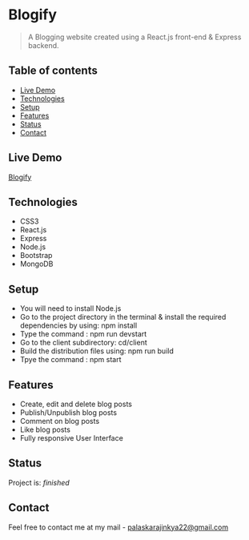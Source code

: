 # Blogify

> A Blogging website created using a React.js front-end & Express backend.

## Table of contents

- [Live Demo](#live-demo)
- [Technologies](#technologies)
- [Setup](#setup)
- [Features](#features)
- [Status](#status)
- [Contact](#contact)

## Live Demo

[Blogify](https://blogify-mern.herokuapp.com/)

## Technologies

- CSS3
- React.js
- Express
- Node.js
- Bootstrap
- MongoDB

## Setup

* You will need to install Node.js
* Go to the project directory in the terminal & install the required dependencies by using: npm install
* Type the command : npm run devstart
* Go to the client subdirectory: cd/client
* Build the distribution files using: npm run build
* Tpye the command : npm start


## Features

- Create, edit and delete blog posts
- Publish/Unpublish blog posts
- Comment on blog posts
- Like blog posts
- Fully responsive User Interface

## Status

Project is: _finished_

## Contact

Feel free to contact me at my mail - palaskarajinkya22@gmail.com
